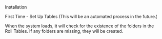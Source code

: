 Installation

First Time - Set Up Tables
(This will be an automated process in the future.)

When the system loads, it will check for the existence of the folders in the Roll Tables. If any folders are missing, they will be created.

